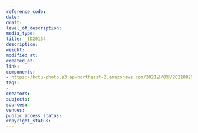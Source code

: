 ```yaml
---
reference_code: 
date: 
draft: 
level_of_description: 
media_type: 
title: _1D20164
description: 
weight: 
modified_at: 
created_at: 
link: 
components:
- https://kctu-photo.s3.ap-northeast-2.amazonaws.com/2021년/8월/20210825_하반기+총파업+대장정_대구/_1D20164.jpg
tags:
- 
creators: 
subjects: 
sources: 
venues: 
public_access_status: 
copyright_status: 
---
```


